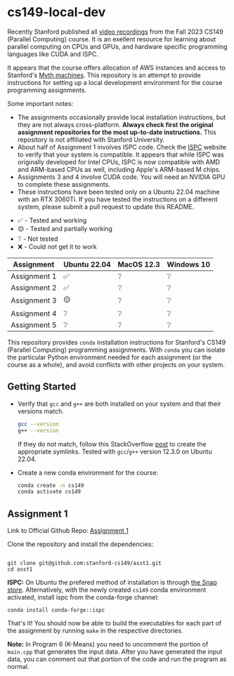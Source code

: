 # cs149-local-dev
Recently Stanford published all [video recordings](https://www.youtube.com/playlist?list=PLoROMvodv4rMp7MTFr4hQsDEcX7Bx6Odp) from the Fall 2023 CS149 (Parallel Computing) course. It is an exellent resource for learning about parallel computing on CPUs and GPUs, and hardware specific programming languages like CUDA and ISPC.

It appears that the course offers allocation of AWS instances and access to Stanford's [Myth machines](https://web.stanford.edu/class/cs107a/notes/myth-machines). This repository is an attempt to provide instructions for setting up a local development environment for the course programming assignments. 

Some important notes:
- The assignments occasionally provide local installation instructions, but they are not always cross-platform. **Always check first the original assignment repositories for the most up-to-date instructions.** This repository is not affiliated with Stanford University.
- About half of Assignment 1 involves ISPC code. Check the [ISPC](https://ispc.github.io/downloads.html) website to verify that your system is compatible. It appears that while ISPC was originally developed for Intel CPUs, ISPC is now compatible with AMD and ARM-based CPUs as well, including Apple's ARM-based M chips.
- Assignments 3 and 4 involve CUDA code. You will need an NVIDIA GPU to complete these assignments.
- These instructions have been tested only on a Ubuntu 22.04 machine with an RTX 3060Ti. If you have tested the instructions on a different system, please submit a pull request to update this README.

<!-- table of testing -->
<!-- explain -->
- :white_check_mark: - Tested and working
- :yellow_circle: - Tested and partially working
- :grey_question: - Not tested
- :x: - Could not get it to work

| Assignment   | Ubuntu 22.04       | MacOS 12.3      | Windows 10      |
| ------------ | ------------------ | --------------- | --------------- |
| Assignment 1 | :white_check_mark: | :grey_question: | :grey_question: |
| Assignment 2 | :white_check_mark: | :grey_question: | :grey_question: |
| Assignment 3 | :yellow_circle:    | :grey_question: | :grey_question: |
| Assignment 4 | :grey_question:    | :grey_question: | :grey_question: |
| Assignment 5 | :grey_question:    | :grey_question: | :grey_question: |

This repository provides `conda` installation instructions for Stanford's CS149 (Parallel Computing) programming assignments. With `conda` you can isolate the particular Python environment needed for each assignment (or the course as a whole), and avoid conflicts with other projects on your system.

## Getting Started

- Verify that `gcc` and `g++` are both installed on your system and that their versions match.

   ```bash
   gcc --version
   g++ --version
   ```
   If they do not match, follow this StackOverflow [post](https://askubuntu.com/a/26502) to create the appropriate symlinks. Tested with `gcc`/`g++` version 12.3.0 on Ubuntu 22.04.
- Create a new conda environment for the course:

   ```bash
   conda create -n cs149
   conda activate cs149
   ```


## Assignment 1

Link to Official Github Repo: [Assignment 1](https://github.com/stanford-cs149/asst1)


Clone the repository and install the dependencies:

```shell

git clone git@github.com:stanford-cs149/asst1.git
cd asst1
```

**ISPC:** On Ubuntu the prefered method of installation is through [the Snap store](https://snapcraft.io/ispc). Alternatively, with the newly created `cs149` conda environment activated, install ispc from the conda-forge channel:

```shell
conda install conda-forge::ispc
```

That's it! You should now be able to build the executables for each part of the assignment by running `make` in the respective directories. 

**Note:** In Program 6 (K-Means) you need to uncomment the portion of `main.cpp` that generates the input data. After you have generated the input data, you can comment out that portion of the code and run the program as normal.

